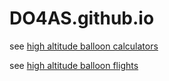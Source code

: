 # DO4AS.github.io

see [high altitude balloon calculators](/balloon_calculator/balloon_calculator.html)

see [high altitude balloon flights](balloon_flights/balloon_flights.html)